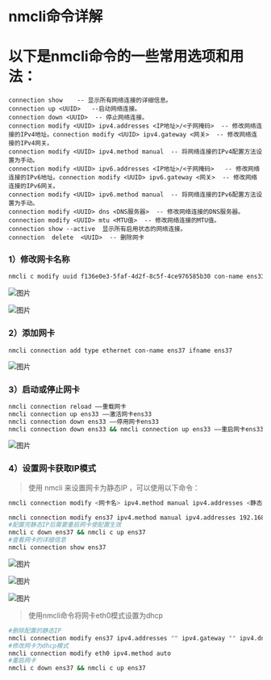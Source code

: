 # nmcli命令详解

# 以下是nmcli命令的一些常用选项和用法： 

```
connection show    -- 显示所有网络连接的详细信息。
connection up <UUID>   --启动网络连接。
connection down <UUID>  -- 停止网络连接。
connection modify <UUID> ipv4.addresses <IP地址>/<子网掩码>  -- 修改网络连接的IPv4地址。connection modify <UUID> ipv4.gateway <网关>  -- 修改网络连接的IPv4网关。
connection modify <UUID> ipv4.method manual  -- 将网络连接的IPv4配置方法设置为手动。
connection modify <UUID> ipv6.addresses <IP地址>/<子网掩码>   -- 修改网络连接的IPv6地址。connection modify <UUID> ipv6.gateway <网关>  -- 修改网络连接的IPv6网关。
connection modify <UUID> ipv6.method manual  -- 将网络连接的IPv6配置方法设置为手动。
connection modify <UUID> dns <DNS服务器>  -- 修改网络连接的DNS服务器。
connection modify <UUID> mtu <MTU值>  -- 修改网络连接的MTU值。
connection show --active  显示所有启用状态的网络连接。
connection  delete  <UUID>  -- 删除网卡
```

### 1）修改网卡名称

```sh
nmcli c modify uuid f136e0e3-5faf-4d2f-8c5f-4ce976585b30 con-name ens33
```

![图片](https://mmbiz.qpic.cn/sz_mmbiz_png/gjtiahmRuyfdVzAbjYM9x7c3Gf6Stsr3BOyR1GE0U3kMnDZ4AquVTqCAUUAtTcPibwrwYEqXe2ic0mANdH8WQK8CQ/640?wx_fmt=png&wxfrom=5&wx_lazy=1&wx_co=1)

![图片](https://mmbiz.qpic.cn/sz_mmbiz_png/gjtiahmRuyfdVzAbjYM9x7c3Gf6Stsr3BGdLian7a4TlvzflBz1GQTECCCibgRUR3ibIfSVWUQ8PNMo1W9icodsiap8g/640?wx_fmt=png&wxfrom=5&wx_lazy=1&wx_co=1)

### 

### 2）添加网卡

```shell
nmcli connection add type ethernet con-name ens37 ifname ens37
```

![图片](https://mmbiz.qpic.cn/sz_mmbiz_png/gjtiahmRuyfdVzAbjYM9x7c3Gf6Stsr3BEiadnfSsAibvZZdg9rzlWib60GfLslz5eVTzAEadjST88ibjPkZmgh0xNw/640?wx_fmt=png&wxfrom=5&wx_lazy=1&wx_co=1)

### 3）启动或停止网卡

```sh
nmcli connection reload ——重载网卡
nmcli connection up ens33 ——激活网卡ens33
nmcli connection down ens33 ——停用网卡ens33
nmcli connection down ens33 && nmcli connection up ens33 ——重启网卡ens33
```

![图片](https://mmbiz.qpic.cn/sz_mmbiz_png/gjtiahmRuyfdVzAbjYM9x7c3Gf6Stsr3BnlDtZwPAX34icKm5jtDf77grMBlQx5ic0KykCVus89tMf8JSaSiby2TxA/640?wx_fmt=png&wxfrom=5&wx_lazy=1&wx_co=1)

### 4）设置网卡获取IP模式

> 使用 nmcli 来设置网卡为静态IP ，可以使用以下命令：

```sh
nmcli connection modify <网卡名> ipv4.method manual ipv4.addresses <静态IP地址>/<子网掩码> ipv4.gateway <网关IP地址> ipv4.dns <DNS服务器IP地址>

nmcli connection modify ens37 ipv4.method manual ipv4.addresses 192.168.70.133/24 ipv4.gateway 192.168.70.2 ipv4.dns 114.114.114.114
#配置完静态IP后需要重启网卡使配置生效
nmcli c down ens37 && nmcli c up ens37
#查看网卡的详细信息
nmcli connection show ens37
```

![图片](https://mmbiz.qpic.cn/sz_mmbiz_png/gjtiahmRuyfdVzAbjYM9x7c3Gf6Stsr3BlI2Jzz3Q97mgEwMOib79cDE0v6ddUJP9iasDNgOiacj1XxiacDESCWH6YA/640?wx_fmt=png&wxfrom=5&wx_lazy=1&wx_co=1)

![图片](https://mmbiz.qpic.cn/sz_mmbiz_png/gjtiahmRuyfdVzAbjYM9x7c3Gf6Stsr3BEXXxgdVXoh2cPAc4yzqVj8lB2RzhEo6YJ8FdOSG3ooq1tY9DO1GoSw/640?wx_fmt=png&wxfrom=5&wx_lazy=1&wx_co=1)

![图片](https://mmbiz.qpic.cn/sz_mmbiz_png/gjtiahmRuyfdVzAbjYM9x7c3Gf6Stsr3BT7SaTXibb5iaicGKd1SCDuewwZqDX4c51SA0j4CkGe3cx8LqknoG1anlg/640?wx_fmt=png&wxfrom=5&wx_lazy=1&wx_co=1)

> 使用nmcli命令将网卡eth0模式设置为dhcp

```sh
#删除配置的静态IP
nmcli connection modify ens37 ipv4.addresses "" ipv4.gateway "" ipv4.dns ""
#修改网卡为dhcp模式
nmcli connection modify eth0 ipv4.method auto
#重启网卡
nmcli c down ens37 && nmcli c up ens37
```